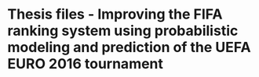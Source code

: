 # Thesis files - Improving the FIFA ranking system using probabilistic modeling and prediction of the UEFA EURO 2016 tournament